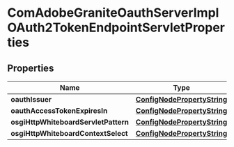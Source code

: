 

# ComAdobeGraniteOauthServerImplOAuth2TokenEndpointServletProperties

## Properties

Name | Type | Description | Notes
------------ | ------------- | ------------- | -------------
**oauthIssuer** | [**ConfigNodePropertyString**](ConfigNodePropertyString.md) |  |  [optional]
**oauthAccessTokenExpiresIn** | [**ConfigNodePropertyString**](ConfigNodePropertyString.md) |  |  [optional]
**osgiHttpWhiteboardServletPattern** | [**ConfigNodePropertyString**](ConfigNodePropertyString.md) |  |  [optional]
**osgiHttpWhiteboardContextSelect** | [**ConfigNodePropertyString**](ConfigNodePropertyString.md) |  |  [optional]



